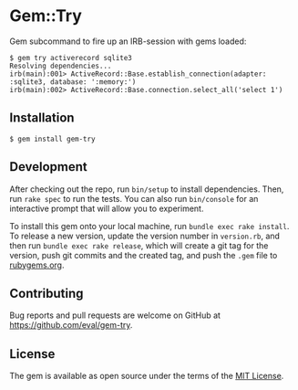 # Gem::Try

Gem subcommand to fire up an IRB-session with gems loaded:

```shell
$ gem try activerecord sqlite3
Resolving dependencies...
irb(main):001> ActiveRecord::Base.establish_connection(adapter: :sqlite3, database: ':memory:')
irb(main):002> ActiveRecord::Base.connection.select_all('select 1')
```

## Installation

```shell
$ gem install gem-try
```

## Development

After checking out the repo, run `bin/setup` to install dependencies. Then, run `rake spec` to run the tests. You can also run `bin/console` for an interactive prompt that will allow you to experiment.

To install this gem onto your local machine, run `bundle exec rake install`. To release a new version, update the version number in `version.rb`, and then run `bundle exec rake release`, which will create a git tag for the version, push git commits and the created tag, and push the `.gem` file to [rubygems.org](https://rubygems.org).

## Contributing

Bug reports and pull requests are welcome on GitHub at https://github.com/eval/gem-try.

## License

The gem is available as open source under the terms of the [MIT License](https://opensource.org/licenses/MIT).
